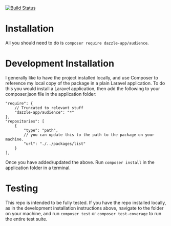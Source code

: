 [![Build Status](https://travis-ci.org/Dazzle-App/Audience.png?branch=master)](https://travis-ci.org/Dazzle-App/Audience)

# Installation

All you should need to do is `composer require dazzle-app/audience`.



# Development Installation

I generally like to have the project installed locally, and use Composer to reference my local copy of the package in a plain Laravel application. To do this you would install a Laravel application, then add the following to your composer.json file in the application folder:

```
"require": {
    // Truncated to relevant stuff
    "dazzle-app/audience": "*"
},
"repositories": [
    {
        "type": "path",
        // you can update this to the path to the package on your machine.
        "url": "./../packages/list"
    }
],

```

Once you have added/updated the above. Run `composer install` in the application folder in a terminal.


# Testing


This repo is intended to be fully tested. If you have the repo installed locally, as in the development installation instructions above, navigate to the folder on your machine, and run `composer test` or `composer test-coverage` to run the entire test suite.